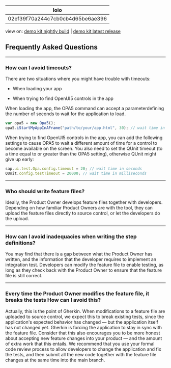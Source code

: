 <!-- loio02ef39f70a244c7cb0cb4d65be6ae396 -->

| loio |
| -----|
| 02ef39f70a244c7cb0cb4d65be6ae396 |

<div id="loio">

view on: [demo kit nightly build](https://sdk.openui5.org/nightly/#/topic/02ef39f70a244c7cb0cb4d65be6ae396) | [demo kit latest release](https://sdk.openui5.org/topic/02ef39f70a244c7cb0cb4d65be6ae396)</div>

## Frequently Asked Questions

***

### How can I avoid timeouts?

There are two situations where you might have trouble with timeouts:

-   When loading your app

-   When trying to find OpenUI5 controls in the app


When loading the app, the OPA5 command can accept a parameterdefining the number of seconds to wait for the application to load.

```js
var opa5 = new Opa5();
opa5.iStartMyAppInAFrame("path/to/your/app.html", 30); // wait time in seconds
```

When trying to find OpenUI5 controls in the app, you can add the following settings to cause OPA5 to wait a different amount of time for a control to become available on the screen. You also need to set the QUnit timeout \(to a time equal to or greater than the OPA5 setting\), otherwise QUnit might give up early:

```js
sap.ui.test.Opa.config.timeout = 20; // wait time in seconds
QUnit.config.testTimeout = 20000; // wait time in milliseconds
```

***

### Who should write feature files?

Ideally, the Product Owner develops feature files together with developers. Depending on how familiar Product Owners are with the tool, they can upload the feature files directly to source control, or let the developers do the upload.

***

### How can I avoid inadequacies when writing the step definitions?

You may find that there is a gap between what the Product Owner has written, and the information that the developer requires to implement an integration test. Developers can modify the feature file to enable testing, as long as they check back with the Product Owner to ensure that the feature file is still correct.

***

### Every time the Product Owner modifies the feature file, it breaks the tests How can I avoid this?

Actually, this is the point of Gherkin. When modifications to a feature file are uploaded to source control, we expect this to break existing tests, since the application's expected behavior has changed — but the application itself has not changed yet. Gherkin is forcing the application to stay in sync with the feature file. Consider that this also encourages you to be more honest about accepting new feature changes into your product — and the amount of extra work that this entails. We recommend that you use your formal code review process to allow developers to change the application and fix the tests, and then submit all the new code together with the feature file changes at the same time into the main branch.

